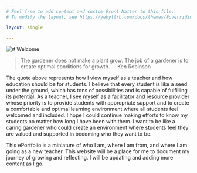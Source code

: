 ```yaml
---
# Feel free to add content and custom Front Matter to this file.
# To modify the layout, see https://jekyllrb.com/docs/themes/#overriding-theme-defaults

layout: single

---
```


![# Welcome](/blog/assets/images/welcome.png)

>The gardener does not make a plant grow. The job of a gardener is to create
optimal conditions for growth. -- Ken Robinson

The quote above represents how I view myself as a teacher and how education
should be for students. I believe that every student is like a seed under the
ground, which has tons of possibilities and is capable of fulfilling its
potential. As a teacher, I see myself as a facilitator and resource provider
whose priority is to provide students with appropriate support and to create a
comfortable and optimal learning environment where all students feel welcomed
and included. I hope I could continue making efforts to know my students no
matter how long I have been with them. I want to be like a caring gardener who
could create an environment where students feel they are valued and supported
in becoming who they want to be.

This ePortfolio is a miniature of who I am, where I am from, and where I am
going as a new teacher. This website will be a place for me to document my
journey of growing and reflecting.  I will be updating and adding more content
as I go.
